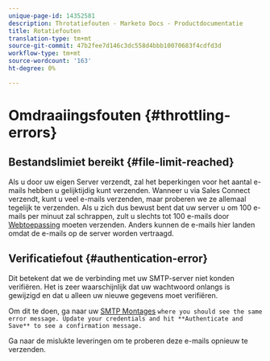 ```yaml
---
unique-page-id: 14352581
description: Throtatiefouten - Marketo Docs - Productdocumentatie
title: Rotatiefouten
translation-type: tm+mt
source-git-commit: 47b2fee7d146c3dc558d4bbb10070683f4cdfd3d
workflow-type: tm+mt
source-wordcount: '163'
ht-degree: 0%

---
```



# Omdraaiingsfouten {#throttling-errors}

## Bestandslimiet bereikt {#file-limit-reached}

Als u door uw eigen Server verzendt, zal het beperkingen voor het aantal e-mails hebben u gelijktijdig kunt verzenden. Wanneer u via Sales Connect verzendt, kunt u veel e-mails verzenden, maar proberen we ze allemaal tegelijk te verzenden. Als u zich dus bewust bent dat uw server u om 100 e-mails per minuut zal schrappen, zult u slechts tot 100 e-mails door [Webtoepassing](http://toutapp.com/login) moeten verzenden. Anders kunnen de e-mails hier landen omdat de e-mails op de server worden vertraagd.

## Verificatiefout {#authentication-error}

Dit betekent dat we de verbinding met uw SMTP-server niet konden verifiëren. Het is zeer waarschijnlijk dat uw wachtwoord onlangs is gewijzigd en dat u alleen uw nieuwe gegevens moet verifiëren.

Om dit te doen, ga naar uw [SMTP Montages](http://docs.marketo.com/display/docs/assets/external-link-1.jspa) `where you should see the same error message. Update your credentials and hit **Authenticate and Save** to see a confirmation message.`

Ga naar de mislukte leveringen om te proberen deze e-mails opnieuw te verzenden.
